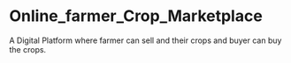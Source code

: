 # Online_farmer_Crop_Marketplace
A Digital Platform where farmer can sell and their crops and buyer can buy the crops.
